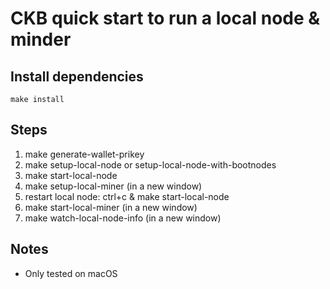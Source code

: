 # CKB quick start to run a local node & minder

## Install dependencies

`make install`

## Steps

1. make generate-wallet-prikey
2. make setup-local-node or setup-local-node-with-bootnodes
3. make start-local-node
4. make setup-local-miner (in a new window)
5. restart local node: ctrl+c & make start-local-node
6. make start-local-miner (in a new window)
7. make watch-local-node-info (in a new window)

## Notes

* Only tested on macOS

